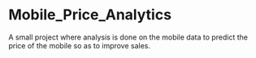 # Mobile_Price_Analytics
A small project where analysis is done on the mobile data to predict the price of the mobile so as to improve sales.
